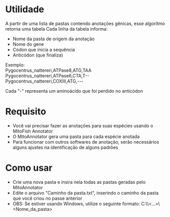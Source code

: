 # Utilidade
A partir de uma lista de pastas contendo anotações gênicas, esse algorítmo retorna uma tabela
Cada linha da tabela informa:
- Nome da pasta de origem da anotação
- Nome do gene
- Códon que inicia a sequência
- Anticódon (que finaliza)

Exemplo:</br>
Pygocentrus_nattereri,ATPase8,ATG,TAA</br>
Pygocentrus_nattereri,ATPase6,CTA,T--</br>
Pygocentrus_nattereri,COXIII,ATG,---</br>

Cada "-" representa um aminoácido que foi perdido no anticódon

# Requisito
- Você vai precisar fazer as anotações para suas espécies usando o MitoFish Annotator
- O MitoAnnotator gera uma pasta para cada espécie anotada
- Para funcionar com outros softwares de anotação, serão necessários alguns ajustes na identificação de alguns padrões

# Como usar
- Crie uma nova pasta e insira nela todas as pastas geradas pelo MitoAnnotator
- Edite o arquivo "Caminho da pasta.txt", inserindo o caminho da pasta que você criou no passe anterior
- OBS: Se estiver usando Windows, utilize o seguinte formato: C:\\<Caminho>\\<...>\\<Nome_da_pasta>
